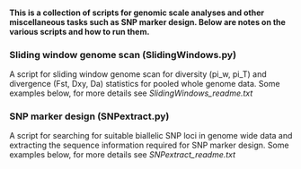 #### This is a collection of scripts for genomic scale analyses and other miscellaneous tasks such as SNP marker design. Below are notes on the various scripts and how to run them.

### Sliding window genome scan (SlidingWindows.py)

A script for sliding window genome scan for diversity (pi_w, pi_T) and divergence (Fst, Dxy, Da) statistics for pooled whole genome data. Some examples below, for more details see *SlidingWindows_readme.txt*

### SNP marker design (SNPextract.py)

A script for searching for suitable biallelic SNP loci in genome wide data and extracting the sequence information required for SNP marker design. Some examples below, for more details see *SNPextract_readme.txt*
